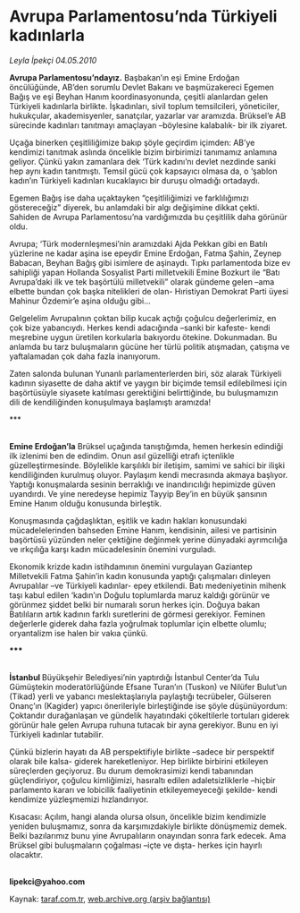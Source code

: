 # Avrupa Parlamentosu’nda Türkiyeli kadınlarla

*Leyla İpekçi  04.05.2010*

<div class="yazi"><p><b>Avrupa Parlamentosu’ndayız.</b> Başbakan’ın eşi Emine Erdoğan öncülüğünde, AB’den sorumlu Devlet Bakanı ve başmüzakereci Egemen Bağış ve eşi Beyhan Hanım koordinasyonunda, çeşitli alanlardan gelen Türkiyeli kadınlarla birlikte. İşkadınları, sivil toplum temsilcileri, yöneticiler, hukukçular, akademisyenler, sanatçılar, yazarlar var aramızda. Brüksel’e AB sürecinde kadınları tanıtmayı amaçlayan –böylesine kalabalık- bir ilk ziyaret. </p>
<p>Uçağa binerken çeşitliliğimize bakıp şöyle geçirdim içimden: AB’ye kendimizi tanıtmak aslında öncelikle bizim birbirimizi tanımamız anlamına geliyor. Çünkü yakın zamanlara dek ‘Türk kadını’nı devlet nezdinde sanki hep aynı kadın tanıtmıştı. Temsil gücü çok kapsayıcı olmasa da, o ‘şablon kadın’ın Türkiyeli kadınları kucaklayıcı bir duruşu olmadığı ortadaydı. </p>
<p>Egemen Bağış ise daha uçaktayken “çeşitliliğimizi ve farklılığımızı göstereceğiz” diyerek, bu anlamdaki bir algı değişimine dikkat çekti. Sahiden de Avrupa Parlamentosu’na vardığımızda bu çeşitlilik daha görünür oldu. </p>
<p>Avrupa; ‘Türk modernleşmesi’nin aramızdaki Ajda Pekkan gibi en Batılı yüzlerine ne kadar aşina ise epeydir Emine Erdoğan, Fatma Şahin, Zeynep Babacan, Beyhan Bağış gibi isimlere de aşinaydı. Tıpkı parlamentoda bize ev sahipliği yapan Hollanda Sosyalist Parti milletvekili Emine Bozkurt ile “Batı Avrupa’daki ilk ve tek başörtülü milletvekili” olarak gündeme gelen –ama elbette bundan çok başka nitelikleri de olan- Hıristiyan Demokrat Parti üyesi Mahinur Özdemir’e aşina olduğu gibi... </p>
<p>Gelgelelim Avrupalının çoktan bilip kucak açtığı çoğulcu değerlerimiz, en çok bize yabancıydı. Herkes kendi adacığında –sanki bir kafeste- kendi meşrebine uygun üretilen korkularla bakıyordu ötekine. Dokunmadan. Bu anlamda bu tarz buluşmaların gücüne her türlü politik atışmadan, çatışma ve yaftalamadan çok daha fazla inanıyorum. </p>
<p>Zaten salonda bulunan Yunanlı parlamenterlerden biri, söz alarak Türkiyeli kadının siyasette de daha aktif ve yaygın bir biçimde temsil edilebilmesi için başörtüsüyle siyasete katılması gerektiğini belirttiğinde, bu buluşmamızın dili de kendiliğinden konuşulmaya başlamıştı aramızda!</p>
<p>***</p>
<p><b><br/>Emine Erdoğan’la</b> Brüksel uçağında tanıştığımda, hemen herkesin edindiği ilk izlenimi ben de edindim. Onun asıl güzelliği etrafı içtenlikle güzelleştirmesinde. Böylelikle karşılıklı bir iletişim, samimi ve sahici bir ilişki kendiliğinden kurulmuş oluyor. Paylaşım kendi mecrasında akmaya başlıyor. Yaptığı konuşmalarda sesinin berraklığı ve inandırıcılığı hepimizde güven uyandırdı. Ve yine neredeyse hepimiz Tayyip Bey’in en büyük şansının Emine Hanım olduğu konusunda birleştik. </p>
<p>Konuşmasında çağdaşlıktan, eşitlik ve kadın hakları konusundaki mücadelelerinden bahseden Emine Hanım, kendisinin, ailesi ve partisinin başörtüsü yüzünden neler çektiğine değinmek yerine dünyadaki ayrımcılığa ve ırkçılığa karşı kadın mücadelesinin önemini vurguladı.</p>
<p>Ekonomik krizde kadın istihdamının önemini vurgulayan Gaziantep Milletvekili Fatma Şahin’in kadın konusunda yaptığı çalışmaları dinleyen Avrupalılar –ve Türkiyeli kadınlar- epey etkilendi. Batı medeniyetinin mihenk taşı kabul edilen ‘kadın’ın Doğulu toplumlarda maruz kaldığı görünür ve görünmez şiddet belki bir numaralı sorun herkes için. Doğuya bakan Batılıların artık kadının farklı suretlerini de görmesi gerekiyor. Feminen değerlerle giderek daha fazla yoğrulmak toplumlar için elbette olumlu; oryantalizm ise halen bir vakıa çünkü. </p>
<p><b>***</b></p>
<p><b><br/>İstanbul </b>Büyükşehir Belediyesi’nin yaptırdığı İstanbul Center’da Tulu Gümüştekin moderatörlüğünde Efsane Turan’ın (Tuskon) ve Nilüfer Bulut’un (Tikad) yerli ve yabancı meslektaşlarıyla paylaştığı tecrübeler, Gülseren Onanç’ın (Kagider) yapıcı önerileriyle birleştiğinde ise şöyle düşünüyordum: Çoktandır durağanlaşan ve gündelik hayatındaki çökeltilerle tortuları giderek görünür hale gelen Avrupa ruhuna tutacak bir ayna gerekiyor. Bunu en iyi Türkiyeli kadınlar tutabilir. </p>
<p>Çünkü bizlerin hayatı da AB perspektifiyle birlikte –sadece bir perspektif olarak bile kalsa- giderek hareketleniyor. Hep birlikte birbirini etkileyen süreçlerden geçiyoruz. Bu durum demokrasimizi kendi tabanından güçlendiriyor, çoğulcu kimliğimizi, hasıraltı edilen adaletsizliklerle –hiçbir parlamento kararı ve lobicilik faaliyetinin etkileyemeyeceği şekilde- kendi kendimize yüzleşmemizi hızlandırıyor.</p>
<p>Kısacası: Açılım, hangi alanda olursa olsun, öncelikle bizim kendimizle yeniden buluşmamız, sonra da karşımızdakiyle birlikte dönüşmemiz demek. Belki bazılarımız bunu yine Avrupalıların onayından sonra fark edecek. Ama Brüksel gibi buluşmaların çoğalması –içte ve dışta- herkes için hayırlı olacaktır.</p>
<p><b><br/>lipekci@yahoo.com</b></p></div>

Kaynak: [taraf.com.tr](m), [web.archive.org (arşiv bağlantısı)](http://web.archive.org/web/20100512171746/http://taraf.com.tr:80/leyla-ipekci/makale-avrupa-parlamentosu-nda-turkiyeli-kadinlarla.htm)
